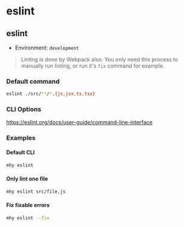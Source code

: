 # eslint

## eslint

- Environment: `development`

> Linting is done by Webpack also. You only need this process to manually run linting, or run it's `fix` command for example.

### Default command
```bash
eslint ./src/**/*.{js,jsx,ts,tsx}
```

### CLI Options
https://eslint.org/docs/user-guide/command-line-interface

### Examples

#### Default CLI
```bash
mhy eslint
```

#### Only lint one file
```bash
mhy eslint src/file.js
```

#### Fix fixable errors
```bash
mhy eslint --fix
```



